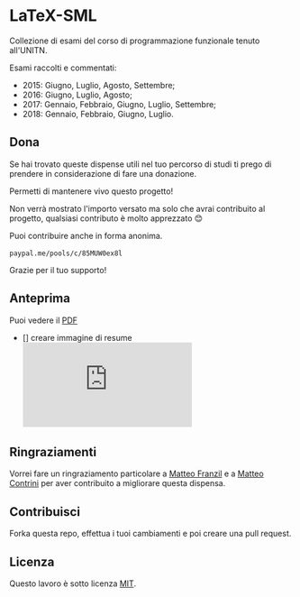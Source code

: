 # LaTeX-SML

Collezione di esami del corso di programmazione funzionale tenuto all'UNITN.

Esami raccolti e commentati:

- 2015: Giugno, Luglio, Agosto, Settembre;
- 2016: Giugno, Luglio, Agosto;
- 2017: Gennaio, Febbraio, Giugno, Luglio, Settembre;
- 2018: Gennaio, Febbraio, Giugno, Luglio.

## Dona

Se hai trovato queste dispense utili nel tuo percorso di studi ti prego di prendere in considerazione di fare una donazione.

Permetti di mantenere vivo questo progetto!

Non verrà mostrato l'importo versato ma solo che avrai contribuito al progetto, qualsiasi contributo è molto apprezzato :blush:

Puoi contribuire anche in forma anonima.

```
paypal.me/pools/c/85MUW0ex8l
```

Grazie per il tuo supporto!

## Anteprima

Puoi vedere il [PDF](https://raw.githubusercontent.com/posquit0/Awesome-CV/master/examples/resume.pdf)

- [] creare immagine di resume ![Inserisci immagine](https://raw.githubusercontent.com/posquit0/Awesome-CV/master/examples/resume.pdf)

## Ringraziamenti

Vorrei fare un ringraziamento particolare a [Matteo Franzil](https://github.com/mfranzil) e a [Matteo Contrini](https://github.com/matteocontrini) per aver contribuito a migliorare questa dispensa.

## Contribuisci

Forka questa repo, effettua i tuoi cambiamenti e poi creare una pull request.

## Licenza

Questo lavoro è sotto licenza [MIT][1].

[1]: https://choosealicense.com/licenses/mit/
